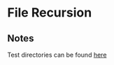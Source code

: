 # File Recursion

## Notes

Test directories can be found [here](https://s3.amazonaws.com/udacity-dsand/testdir.zip)
